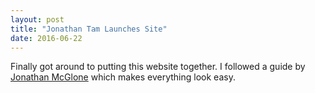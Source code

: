 ```yaml
---
layout: post
title: "Jonathan Tam Launches Site"
date: 2016-06-22
---
```


Finally got around to putting this website together. I followed a guide by [Jonathan McGlone](http://jmcglone.com/guides/github-pages/) which makes everything look easy.
